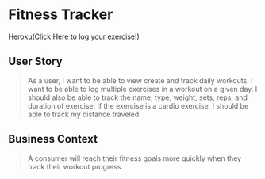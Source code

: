 # Fitness Tracker

[Heroku(Click Here to log your exercise!)](https://fitnesstracker-0219.herokuapp.com/?id=5fc450e634eafc0017f2bb83)

## User Story
> As a user, I want to be able to view create and track daily workouts. I want to be able to log multiple exercises in a workout on a given day. I should also be able to track the name, type, weight, sets, reps, and duration of exercise. If the exercise is a cardio exercise, I should be able to track my distance traveled.

## Business Context
> A consumer will reach their fitness goals more quickly when they track their workout progress.

